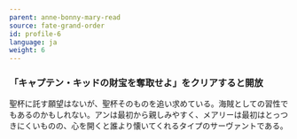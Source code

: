 ```yaml
---
parent: anne-bonny-mary-read
source: fate-grand-order
id: profile-6
language: ja
weight: 6
---
```


### 「キャプテン・キッドの財宝を奪取せよ」をクリアすると開放

聖杯に託す願望はないが、聖杯そのものを追い求めている。海賊としての習性でもあるのかもしれない。アンは最初から親しみやすく、メアリーは最初はとっつきにくいものの、心を開くと誰より懐いてくれるタイプのサーヴァントである。
